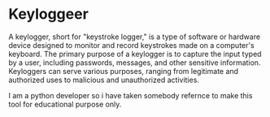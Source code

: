# Keyloggeer
A keylogger, short for "keystroke logger," is a type of software or hardware device designed to monitor and record keystrokes made on a computer's keyboard. The primary purpose of a keylogger is to capture the input typed by a user, including passwords, messages, and other sensitive information. Keyloggers can serve various purposes, ranging from legitimate and authorized uses to malicious and unauthorized activities.

I am a python developer so i have taken somebody refernce to make this tool for educational purpose only.
